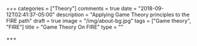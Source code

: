 +++
categories = ["Theory"]
comments = true
date = "2018-09-12T02:41:37-05:00"
description = "Applying Game Theory principles to the FIRE path"
draft = true
image = "/img/about-bg.jpg"
tags = ["Game theory", "FIRE"]
title = "Game Theory On FIRE"
type = ""

+++
